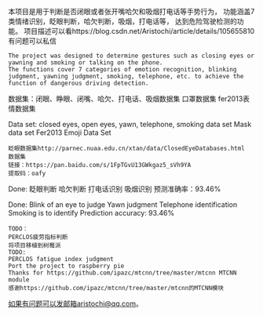本项目是用于判断是否闭眼或者张开嘴哈欠和吸烟打电话等手势行为，
功能涵盖7类情绪识别，眨眼判断，哈欠判断，吸烟，打电话等，
达到危险驾驶检测的功能。
项目描述可以看https://blog.csdn.net/Aristochi/article/details/105655810
有问题可以私信
```
The project was designed to determine gestures such as closing eyes or yawning and smoking or talking on the phone.
The functions cover 7 categories of emotion recognition, blinking judgment, yawning judgment, smoking, telephone, etc. to achieve the function of dangerous driving detection.
```

数据集：闭眼、睁眼、闭嘴、哈欠、打电话、吸烟数据集
        口罩数据集
        fer2013表情数据集

Data set: closed eyes, open eyes, yawn, telephone, smoking data set
Mask data set
Fer2013 Emoji Data Set
```
眨眼数据集http://parnec.nuaa.edu.cn/xtan/data/ClosedEyeDatabases.html
数据集
链接：https://pan.baidu.com/s/1FpTGvU13GWkgaz5_sVh9YA 
提取码：oafy
```
Done:
眨眼判断
哈欠判断
打电话识别
吸烟识别
预测准确率：93.46%

Done:
Blink of an eye to judge
Yawn judgment
Telephone identification
Smoking is to identify
Prediction accuracy: 93.46%
```
TODO：
PERCLOS疲劳指标判断
将项目移植到树莓派
TODO:
PERCLOS fatigue index judgment
Port the project to raspberry pie
Thanks for https://github.com/ipazc/mtcnn/tree/master/mtcnn MTCNN module
感谢https://github.com/ipazc/mtcnn/tree/master/mtcnn的MTCNN模块
```
如果有问题可以发邮箱aristochi@qq.com。
